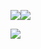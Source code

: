 <a href="https://github.com/GoldenChrysus"><img src="https://github-readme-stats-ten-gilt.vercel.app/api?username=GoldenChrysus&theme=radical&show_icons=true&line_height=24&count_private=true"><img src="https://github-readme-stats-ten-gilt.vercel.app/api/top-langs/?username=GoldenChrysus&theme=radical&layout=compact&hide=less,handlebars,html,css&langs_count=8"></a>

<a href="https://chrysus.dev/" target="_blank"><img src="https://chrysus.dev/assets/images/business/intro.png?"></a> 
